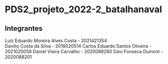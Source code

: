 # PDS2_projeto_2022-2_batalhanaval

## Integrantes

<p>
Luiz Eduardo Moreira Alves Costa - 2021421354 <br />
Danílio Costa da Silva - 2018020514  
Carlos Eduardo Santos Oliveira - 2021020058  
Daniel Vieira Carvalho - 2020088260  
Davi Fonseca Dumont - 2020088201
</p>


